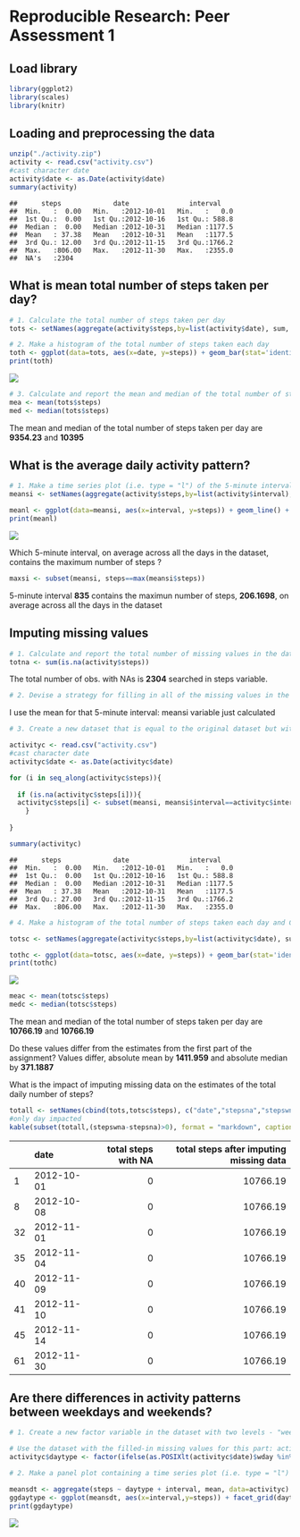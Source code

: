 # Reproducible Research: Peer Assessment 1



## Load library

```r
library(ggplot2)
library(scales)
library(knitr)
```

## Loading and preprocessing the data

```r
unzip("./activity.zip")
activity <- read.csv("activity.csv")
#cast character date
activity$date <- as.Date(activity$date)
summary(activity)
```

```
##      steps             date               interval     
##  Min.   :  0.00   Min.   :2012-10-01   Min.   :   0.0  
##  1st Qu.:  0.00   1st Qu.:2012-10-16   1st Qu.: 588.8  
##  Median :  0.00   Median :2012-10-31   Median :1177.5  
##  Mean   : 37.38   Mean   :2012-10-31   Mean   :1177.5  
##  3rd Qu.: 12.00   3rd Qu.:2012-11-15   3rd Qu.:1766.2  
##  Max.   :806.00   Max.   :2012-11-30   Max.   :2355.0  
##  NA's   :2304
```


## What is mean total number of steps taken per day?


```r
# 1. Calculate the total number of steps taken per day
tots <- setNames(aggregate(activity$steps,by=list(activity$date), sum, na.rm =TRUE), c("date","steps"))
```


```r
# 2. Make a histogram of the total number of steps taken each day
toth <- ggplot(data=tots, aes(x=date, y=steps)) + geom_bar(stat='identity') + scale_x_date(date_breaks = '1 week') + theme(axis.text.x = element_text(angle=90, vjust=0.5)) + labs(title="Total number steps by day")
print(toth)
```

![](figures/histogram_steps_by_day-1.png)<!-- -->


```r
# 3. Calculate and report the mean and median of the total number of steps taken per day
mea <- mean(tots$steps)
med <- median(tots$steps)
```
The mean and median of the total number of steps taken per day are **9354.23** and **10395**


## What is the average daily activity pattern?

```r
# 1. Make a time series plot (i.e. type = "l") of the 5-minute interval (x-axis) and the average number of steps taken, averaged across all days (y-axis)
meansi <- setNames(aggregate(activity$steps,by=list(activity$interval), mean, na.rm =TRUE), c("interval","steps"))

meanl <- ggplot(data=meansi, aes(x=interval, y=steps)) + geom_line() +  labs(title="Average daily activity pattern")
print(meanl)
```

![](figures/plot_steps_by_interval-1.png)<!-- -->

Which 5-minute interval, on average across all the days in the dataset, contains the maximum number of steps ?


```r
maxsi <- subset(meansi, steps==max(meansi$steps))
```
5-minute interval **835** contains the maximun number of steps, **206.1698**, on average across all the days in the dataset


## Imputing missing values


```r
# 1. Calculate and report the total number of missing values in the dataset (i.e. the total number of rows with NAs)
totna <- sum(is.na(activity$steps))
```
The total number of obs. with NAs is **2304** searched in steps variable.



```r
# 2. Devise a strategy for filling in all of the missing values in the dataset. The strategy does not need to be sophisticated. For example, you could use the mean/median for that day, or the mean for that 5-minute interval, etc.
```
I use the mean for that 5-minute interval: meansi variable just calculated


```r
# 3. Create a new dataset that is equal to the original dataset but with the missing data filled in.

activityc <- read.csv("activity.csv")
#cast character date
activityc$date <- as.Date(activityc$date)

for (i in seq_along(activityc$steps)){
  
  if (is.na(activityc$steps[i])){
  activityc$steps[i] <- subset(meansi, meansi$interval==activityc$interval[i])$steps
    }
  
}

summary(activityc)
```

```
##      steps             date               interval     
##  Min.   :  0.00   Min.   :2012-10-01   Min.   :   0.0  
##  1st Qu.:  0.00   1st Qu.:2012-10-16   1st Qu.: 588.8  
##  Median :  0.00   Median :2012-10-31   Median :1177.5  
##  Mean   : 37.38   Mean   :2012-10-31   Mean   :1177.5  
##  3rd Qu.: 27.00   3rd Qu.:2012-11-15   3rd Qu.:1766.2  
##  Max.   :806.00   Max.   :2012-11-30   Max.   :2355.0
```


```r
# 4. Make a histogram of the total number of steps taken each day and Calculate and report the mean and median total number of steps taken per day. Do these values differ from the estimates from the first part of the assignment? What is the impact of imputing missing data on the estimates of the total daily number of steps?

totsc <- setNames(aggregate(activityc$steps,by=list(activityc$date), sum), c("date","steps"))

tothc <- ggplot(data=totsc, aes(x=date, y=steps)) + geom_bar(stat='identity') + scale_x_date(date_breaks = '1 week') + theme(axis.text.x = element_text(angle=90, vjust=0.5)) + labs(title="Total number steps by day")
print(tothc)
```

![](figures/histogram_steps_by_day_with_imputed_values-1.png)<!-- -->


```r
meac <- mean(totsc$steps)
medc <- median(totsc$steps)
```
The mean and median of the total number of steps taken per day are **10766.19** and **10766.19**

Do these values differ from the estimates from the first part of the assignment?
Values differ, absolute mean by **1411.959** and absolute median by **371.1887**

What is the impact of imputing missing data on the estimates of the total daily number of steps?


```r
totall <- setNames(cbind(tots,totsc$steps), c("date","stepsna","stepswna"))
#only day impacted 
kable(subset(totall,(stepswna-stepsna)>0), format = "markdown", caption="Days impacted by imputing missing data", col.names = c("date","total steps with NA","total steps after imputing missing data"))
```



|   |date       | total steps with NA| total steps after imputing missing data|
|:--|:----------|-------------------:|---------------------------------------:|
|1  |2012-10-01 |                   0|                                10766.19|
|8  |2012-10-08 |                   0|                                10766.19|
|32 |2012-11-01 |                   0|                                10766.19|
|35 |2012-11-04 |                   0|                                10766.19|
|40 |2012-11-09 |                   0|                                10766.19|
|41 |2012-11-10 |                   0|                                10766.19|
|45 |2012-11-14 |                   0|                                10766.19|
|61 |2012-11-30 |                   0|                                10766.19|


## Are there differences in activity patterns between weekdays and weekends?


```r
# 1. Create a new factor variable in the dataset with two levels - "weekday" and "weekend" indicating whether a given date is a weekday or weekend day.

# Use the dataset with the filled-in missing values for this part: activityc
activityc$daytype <- factor(ifelse(as.POSIXlt(activityc$date)$wday %in% c(0,6),"weekend","weekday"))
```



```r
# 2. Make a panel plot containing a time series plot (i.e. type = "l") of the 5-minute interval (x-axis) and the average number of steps taken, averaged across all weekday days or weekend days (y-axis).

meansdt <- aggregate(steps ~ daytype + interval, mean, data=activityc)
ggdaytype <- ggplot(meansdt, aes(x=interval,y=steps)) + facet_grid(daytype ~ .) + geom_line() + labs (y="Number of steps")
print(ggdaytype)
```

![](figures/panel_plot_daytype-1.png)<!-- -->
